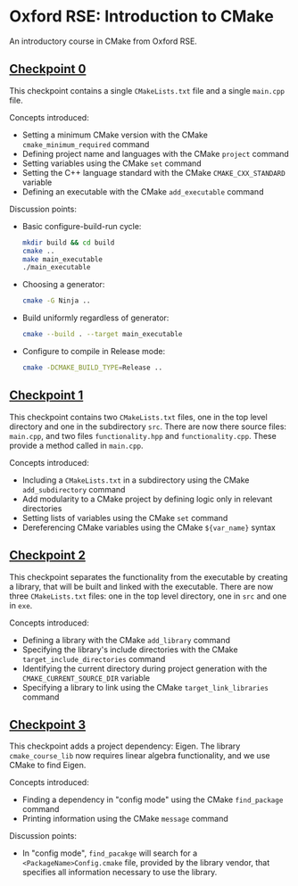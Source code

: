 # Oxford RSE: Introduction to CMake

An introductory course in CMake from Oxford RSE.

## [Checkpoint 0](./checkpoint_0)

This checkpoint contains a single `CMakeLists.txt` file and a single `main.cpp` file.

Concepts introduced:

- Setting a minimum CMake version with the CMake `cmake_minimum_required` command
- Defining project name and languages with the CMake `project` command
- Setting variables using the CMake `set` command
- Setting the C++ language standard with the CMake `CMAKE_CXX_STANDARD` variable
- Defining an executable with the CMake `add_executable` command

Discussion points:

- Basic configure-build-run cycle:
  ```bash
  mkdir build && cd build
  cmake ..
  make main_executable
  ./main_executable
  ```
- Choosing a generator:
  ```bash
  cmake -G Ninja ..
  ```
- Build uniformly regardless of generator:
  ```bash
  cmake --build . --target main_executable
  ```
- Configure to compile in Release mode:
  ```bash
  cmake -DCMAKE_BUILD_TYPE=Release ..
  ```


## [Checkpoint 1](./checkpoint_1)

This checkpoint contains two `CMakeLists.txt` files, one in the top level directory and one in the subdirectory `src`.
There are now there source files: `main.cpp`, and two files `functionality.hpp` and `functionality.cpp`.
These provide a method called in `main.cpp`.

Concepts introduced:

- Including a `CMakeLists.txt` in a subdirectory using the CMake `add_subdirectory` command
- Add modularity to a CMake project by defining logic only in relevant directories
- Setting lists of variables using the CMake `set` command
- Dereferencing CMake variables using the CMake `${var_name}` syntax


## [Checkpoint 2](./checkpoint_2)

This checkpoint separates the functionality from the executable by creating a library, that will be built and linked with the executable.
There are now three `CMakeLists.txt` files: one in the top level directory, one in `src` and one in `exe`.

Concepts introduced:

- Defining a library with the CMake `add_library` command
- Specifying the library's include directories with the CMake `target_include_directories` command
- Identifying the current directory during project generation with the `CMAKE_CURRENT_SOURCE_DIR` variable
- Specifying a library to link using the CMake `target_link_libraries` command


## [Checkpoint 3](./checkpoint_3)

This checkpoint adds a project dependency: Eigen.
The library `cmake_course_lib` now requires linear algebra functionality, and we use CMake to find Eigen.

Concepts introduced:

- Finding a dependency in "config mode" using the CMake `find_package` command
- Printing information using the CMake `message` command

Discussion points:

- In "config mode", `find_pacakge` will search for a `<PackageName>Config.cmake` file, provided by the library vendor,
 that specifies all information necessary to use the library.


